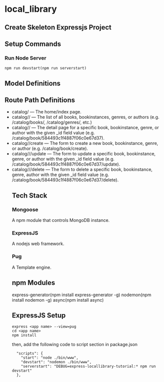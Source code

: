 # local_library

## Create Skeleton Expressjs Project

## Setup Commands
### Run Node Server
```
npm run devstart(npm run serverstart)
```

## Model Definitions

## Route Path Definitions
* catalog/ — The home/index page.
* catalog/<objects>/ — The list of all books, bookinstances, genres, or authors (e.g. /catalog/books/, /catalog/genres/, etc.)
* catalog/<object>/<id> — The detail page for a specific book, bookinstance, genre, or author with the given _id field value (e.g. /catalog/book/584493c1f4887f06c0e67d37).
* catalog/<object>/create — The form to create a new book, bookinstance, genre, or author (e.g. /catalog/book/create).
* catalog/<object>/<id>/update — The form to update a specific book, bookinstance, genre, or author with the given _id field value (e.g. /catalog/book/584493c1f4887f06c0e67d37/update).
* catalog/<object>/<id>/delete — The form to delete a specific book, bookinstance, genre, author with the given _id field value (e.g. /catalog/book/584493c1f4887f06c0e67d37/delete).

## Tech Stack
### Mongoose
A npm module that controls MongoDB instance.

### ExpressJS
A nodejs web framework.

### Pug
A Template engine.

## npm Modules
express-generator(npm install express-generator -g)
nodemon(npm install nodemon -g)
async(npm install async)


## ExpressJS Setup
```
express <app name> --view=pug
cd <app name>
npm install
```
then, add the following code to script section in package.json
```
  "scripts": {
    "start": "node ./bin/www",
    "devstart": "nodemon ./bin/www",
    "serverstart": "DEBUG=express-locallibrary-tutorial:* npm run devstart"
  },
```
